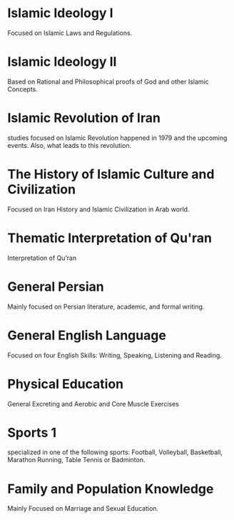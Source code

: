 
# Islamic Ideology I

Focused on Islamic Laws and Regulations.

# Islamic Ideology II

Based on Rational and Philosophical proofs of God and other Islamic Concepts.

# Islamic Revolution of Iran

studies focused on Islamic Revolution happened in 1979 and the upcoming events. Also, what leads to this revolution.

# The History of Islamic Culture and Civilization

Focused on Iran History and Islamic Civilization in Arab world.

# Thematic Interpretation of Qu'ran

Interpretation of Qu’ran

# General Persian

Mainly focused on Persian literature, academic, and formal writing.

# General English Language

Focused on four English Skills: Writing, Speaking, Listening and Reading.

# Physical Education

General Excreting and Aerobic and Core Muscle Exercises

# Sports 1

specialized in one of the following sports: Football, Volleyball, Basketball, Marathon Running, Table Tennis or Badminton.

# Family and Population Knowledge

Mainly Focused on Marriage and Sexual Education.
